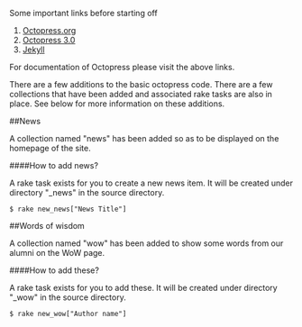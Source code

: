 Some important links before starting off

1. [Octopress.org](http://octopress.org/docs)
2. [Octopress 3.0](https://github.com/octopress/octopress)
3. [Jekyll](https://github.com/mojombo/jekyll)

For documentation of Octopress please visit the above links.

There are a few additions to the basic octopress code.
There are a few collections that have been added and associated rake tasks are also in place.
See below for more information on these additions.

##News

A collection named "news" has been added so as to be displayed on the homepage of the site.

####How to add news?

A rake task exists for you to create a new news item. It will be created under directory "_news" in the source directory.
```shell
$ rake new_news["News Title"]
```

##Words of wisdom

A collection named "wow" has been added to show some words from our alumni on the WoW page.

####How to add these?

A rake task exists for you to add these. It will be created under directory "_wow" in the source directory.
```shell
$ rake new_wow["Author name"]
```